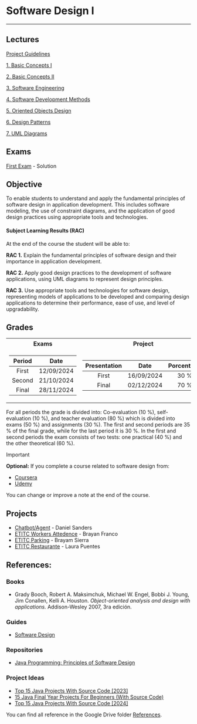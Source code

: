 # Software Design I

---

## Lectures

[Project Guidelines](./Lessons/ProjectGuideLines.md)

[1. Basic Concepts I](./Lessons/1.%20BasicConceptsI.md)

[2. Basic Concepts II](./Lessons/2.%20BasicConceptsII.md)

[3. Software Engineering](./Lessons/3.%20SoftwareEngineering.md)

[4. Software Development Methods](./Lessons/4.%20SoftwareDevelopmentMethods.md)

[5. Oriented Objects Design](./Lessons/5.%20ObjectOriented.md)

[6. Design Patterns](./Lessons/6.%20DesignPatterns.md)

[7. UML Diagrams](./Lessons/7.%20UML.md)

## Exams

[First Exam](./Lessons/Exams/FirstExam.md) - Solution

## Objective 

To enable students to understand and apply the fundamental principles of software design in application development. This includes software modeling, the use of constraint diagrams, and the application of good design practices using appropriate tools and technologies.


#### Subject Learning Results (RAC)

At the end of the course the student will be able to:

**RAC 1.** Explain the fundamental principles of software design and their importance in application development.

**RAC 2.** Apply good design practices to the development of software applications, using UML diagrams to represent design principles.

**RAC 3.** Use appropriate tools and technologies for software design, representing models of applications to be developed and comparing design applications to determine their performance, ease of use, and level of upgradability.


## Grades

<table>
<tr>
<th> Exams </th>
<th> Project </th>
</tr>
<tr>
<td>

| **Period** |  **Date** |
|:--------------:|:----------:|
|    First   | 12/09/2024 |
|    Second  | 21/10/2024 |
|  Final  | 28/11/2024 |

</td>
<td>
  
|   **Presentation**  |  **Date** | **Porcentage** |
|:---------------:|:----------:|:--------------:|
| First | 16/09/2024 |      30 %      |
|  Final  | 02/12/2024 |      70 %      |
  
</td>
</tr>
</table>

For all periods the grade is divided into: Co-evaluation (10 %), self-evaluation (10 %), and teacher evaluation (80 %) which is divided into exams (50 %) and assignments (30 %). The first and second periods are 35 % of the final grade, while for the last period it is 30 %. In the first and second periods the exam consists of two tests: one practical (40 %) and the other theoretical (60 %). 

>[!IMPORTANT]
>**Optional:** If you complete a course related to software design from:
>
>- [Coursera](https://www.coursera.org/)
>- [Udemy](https://www.udemy.com/)
>
>You can change or improve a note at the end of the course.

## Projects

- [Chatbot/Agent](https://github.com/soulcastou/chatbot) - Daniel Sanders
- [ETITC Workers Attedence](https://github.com/Brayanfranco97/Asistencia-trabajadores-ETITC) - Brayan Franco
- [ETITC Parking](https://github.com/BRAYAM23) - Brayam Sierra
- [ETITC Restaurante](https://github.com/camila2perez) - Laura Puentes

## References:

### Books

- Grady Booch, Robert A. Maksimchuk, Michael W. Engel, Bobbi J. Young, Jim Conallen, Kelli A. Houston. *Object-oriented analysis and design with applications.* Addison-Wesley 2007, 3ra edición.

### Guides

- [Software Design](https://github.com/prmr/SoftwareDesign)

### Repositories
- [Java Programming: Principles of Software Design](https://www.coursera.org/learn/java-programming-design-principles)

### Project Ideas
- [Top 15 Java Projects With Source Code [2023]](https://www.interviewbit.com/blog/java-projects/)
- [15 Java Final Year Projects For Beginners (With Source Code)](https://codegnan.com/java-projects/)
- [Top 15 Java Projects With Source Code [2024]](https://pwskills.com/blog/java-projects/)

You can find all reference in the Google Drive folder [References](https://itceduco-my.sharepoint.com/:f:/g/personal/saguileran_itc_edu_co/Eledh23Sd41CnWAnmM3jALkBNHxwDXfiZ4CcmnRTa_ST3Q?e=Z1qPlS).

